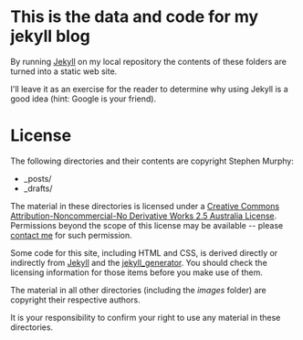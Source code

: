 # This is the data and code for my jekyll blog

By running [Jekyll](:http://github.com/mojombo/jekyll) on my local repository the contents of these folders are turned into a static web site.

I'll leave it as an exercise for the reader to determine why using Jekyll is a good idea (hint: Google is your friend).

# License

The following directories and their contents are copyright Stephen Murphy:

* _posts/
* _drafts/

The material in these directories is licensed under a [Creative Commons Attribution-Noncommercial-No Derivative Works 2.5 Australia License](http://creativecommons.org/licenses/by-nc-nd/2.5/au/). Permissions beyond the scope of this license may be available -- please [contact me](http://www.contactify.com/34fd7) for such permission. 

Some code for this site, including HTML and CSS, is derived directly or indirectly from [Jekyll](http://github.com/mojombo/jekyll) and the [jekyll_generator](http://drnic.github.com/jekyll_generator). You should check the licensing information for those items before you make use of them.

The material in all other directories (including the *images* folder) are copyright their respective authors.

It is your responsibility to confirm your right to use any material in these directories.
